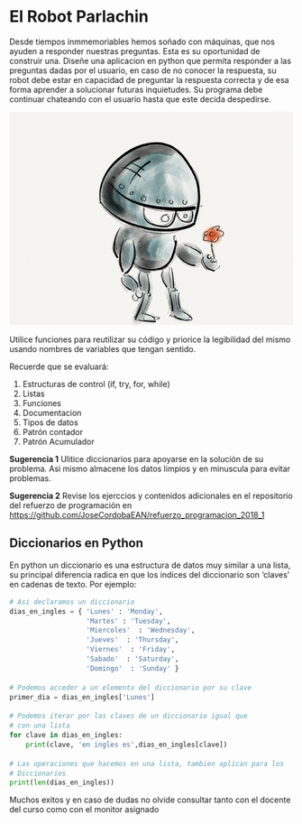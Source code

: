 # El Robot Parlachin

Desde tiempos inmmemoriables hemos soñado con máquinas,
que nos ayuden a responder nuestras preguntas. Esta es
su oportunidad de construir una. Diseñe una aplicacion
en python que permita responder a las preguntas dadas
por el usuario, en caso de no conocer la respuesta,
su robot debe estar en capacidad de preguntar la
respuesta correcta y de esa forma aprender a solucionar
futuras inquietudes. Su programa debe continuar chateando
con el usuario hasta que este decida despedirse.

![Robot](robot.png)

Utilice funciones para reutilizar su código y priorice la
legibilidad del mismo usando nombres de variables que tengan
sentido.

Recuerde que se evaluará:
1. Estructuras de control (if, try, for, while)
2. Listas
3. Funciones
4. Documentacion
5. Tipos de datos
6. Patrón contador
7. Patrón Acumulador

**Sugerencia 1**
Ulitice diccionarios para apoyarse en la solución de su
problema. Asi mismo almacene los datos limpios y en minuscula
para evitar problemas.

**Sugerencia 2**
Revise los ejerccios y contenidos adicionales en el
repositorio del refuerzo de programación en https://github.com/JoseCordobaEAN/refuerzo_programacion_2018_1


## Diccionarios en Python
En python un diccionario es una estructura de datos muy similar
a una lista, su principal diferencia radica en que los indices
del diccionario son ‘claves’ en cadenas de texto. Por ejemplo:

```python
# Asi declaramos un diccionario
dias_en_ingles = { 'Lunes' : 'Monday',
                   'Martes' : 'Tuesday',
                   'Miercoles'  : 'Wednesday',
                   'Jueves'  : 'Thursday',
                   'Viernes'  : 'Friday',
                   'Sabado'  : 'Saturday',
                   'Domingo'  : 'Sunday' }

# Podemos acceder a un elemento del diccionario por su clave
primer_dia = dias_en_ingles['Lunes']

# Podemos iterar por las claves de un diccionario igual que
# con una lista
for clave in dias_en_ingles:
    print(clave, 'en ingles es',dias_en_ingles[clave])

# Las operaciones que hacemos en una lista, tambien aplican para los
# Diccionarios
print(len(dias_en_ingles))
```

Muchos exitos y en caso de dudas no olvide consultar tanto con
el docente del curso como con el monitor asignado
